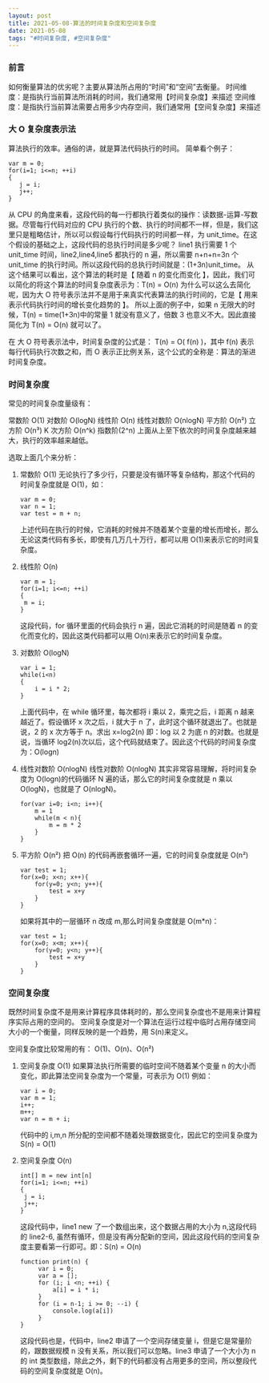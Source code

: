 ```yaml
---
layout: post
title: 2021-05-08-算法的时间复杂度和空间复杂度
date: 2021-05-08
tags: "#时间复杂度, #空间复杂度"
---
```


### 前言

如何衡量算法的优劣呢？主要从算法所占用的“时间”和“空间”去衡量。
时间维度：是指执行当前算法所消耗的时间，我们通常用【时间复杂度】来描述
空间维度：是指执行当前算法需要占用多少内存空间，我们通常用【空间复杂度】来描述

### 大 O 复杂度表示法

算法执行的效率。通俗的讲，就是算法代码执行的时间。
简单看个例子：

```
var m = 0;
for(i=1; i<=n; ++i)
{
   j = i;
   j++;
}
```

从 CPU 的角度来看，这段代码的每一行都执行着类似的操作：读数据-运算-写数据。尽管每行代码对应的 CPU 执行的个数、执行的时间都不一样，但是，我们这里只是粗略估计，所以可以假设每行代码执行的时间都一样，为 unit_time。在这个假设的基础之上，这段代码的总执行时间是多少呢？
line1 执行需要 1 个 unit_time 时间，line2,line4,line5 都执行的 n 遍，所以需要 n+n+n=3n 个 unit_time 的执行时间。所以这段代码的总执行时间就是：(1+3n)unit_time。
从这个结果可以看出，这个算法的耗时是【 随着 n 的变化而变化 】，因此，我们可以简化的将这个算法的时间复杂度表示为：T(n) = O(n)
为什么可以这么去简化呢，因为大 O 符号表示法并不是用于来真实代表算法的执行时间的，它是【 用来表示代码执行时间的增长变化趋势的 】。
所以上面的例子中，如果 n 无限大的时候，T(n) = time(1+3n)中的常量 1 就没有意义了，倍数 3 也意义不大。因此直接简化为 T(n) = O(n) 就可以了。

在 大 O 符号表示法中，时间复杂度的公式是： T(n) = O( f(n) )，其中 f(n) 表示每行代码执行次数之和，而 O 表示正比例关系，这个公式的全称是：算法的渐进时间复杂度。

### 时间复杂度

常见的时间复杂度量级有：

常数阶 O(1)
对数阶 O(logN)
线性阶 O(n)
线性对数阶 O(nlogN)
平方阶 O(n²)
立方阶 O(n³)
K 次方阶 O(n^k)
指数阶(2^n)
上面从上至下依次的时间复杂度越来越大，执行的效率越来越低。

选取上面几个来分析：

1. 常数阶 O(1)
   无论执行了多少行，只要是没有循环等复杂结构，那这个代码的时间复杂度就是 O(1)，如：

   ```
   var m = 0;
   var n = 1;
   var test = m + n;
   ```

   上述代码在执行的时候，它消耗的时候并不随着某个变量的增长而增长，那么无论这类代码有多长，即使有几万几十万行，都可以用 O(1)来表示它的时间复杂度。

2. 线性阶 O(n)

   ```
   var m = 1;
   for(i=1; i<=n; ++i)
   {
    m = i;
   }

   ```

   这段代码，for 循环里面的代码会执行 n 遍，因此它消耗的时间是随着 n 的变化而变化的，因此这类代码都可以用 O(n)来表示它的时间复杂度。

3. 对数阶 O(logN)

   ```
   var i = 1;
   while(i<n)
   {
       i = i * 2;
   }
   ```

   上面代码中，在 while 循环里，每次都将 i 乘以 2，乘完之后，i 距离 n 越来越近了。假设循环 x 次之后，i 就大于 n 了，此时这个循环就退出了。也就是说，2 的 x 次方等于 n。求出 x=log2(n) 即：log 以 2 为底 n 的对数。也就是说，当循环 log2(n)次以后，这个代码就结束了。因此这个代码的时间复杂度为：O(logn)

4. 线性对数阶 O(nlogN)
   线性对数阶 O(nlogN) 其实非常容易理解，将时间复杂度为 O(logn)的代码循环 N 遍的话，那么它的时间复杂度就是 n 乘以 O(logN)，也就是了 O(nlogN)。

   ```
   for(var i=0; i<n; i++){
       m = 1
       while(m < n){
           m = m * 2
       }
   }
   ```

5. 平方阶 O(n²)
   把 O(n) 的代码再嵌套循环一遍，它的时间复杂度就是 O(n²)

   ```
   var test = 1;
   for(x=0; x<n; x++){
       for(y=0; y<n; y++){
           test = x+y
       }
   }
   ```

   如果将其中的一层循环 n 改成 m,那么时间复杂度就是 O(m\*n)：

   ```
   var test = 1;
   for(x=0; x<m; x++){
       for(y=0; y<n; y++){
           test = x+y
       }
   }
   ```

### 空间复杂度

既然时间复杂度不是用来计算程序具体耗时的，那么空间复杂度也不是用来计算程序实际占用的空间的。
空间复杂度是对一个算法在运行过程中临时占用存储空间大小的一个衡量，同样反映的是一个趋势，用 S(n)来定义。

空间复杂度比较常用的有：
O(1)、O(n)、O(n²)

1. 空间复杂度 O(1)
   如果算法执行所需要的临时空间不随着某个变量 n 的大小而变化，即此算法空间复杂度为一个常量，可表示为 O(1)
   例如：

   ```
   var i = 0;
   var m = 1;
   i++;
   m++;
   var n = m + i;
   ```

   代码中的 i,m,n 所分配的空间都不随着处理数据变化，因此它的空间复杂度为 S(n) = O(1)

2. 空间复杂度 O(n)

   ```
   int[] m = new int[n]
   for(i=1; i<=n; ++i)
   {
    j = i;
    j++;
   }
   ```

   这段代码中，line1 new 了一个数组出来，这个数据占用的大小为 n,这段代码的 line2-6, 虽然有循环，但是没有再分配新的空间，因此这段代码的空间复杂度主要看第一行即可。即：S(n) = O(n)

   ```
   function print(n) {
        var i = 0;
        var a = [];
        for (i; i <n; ++i) {
            a[i] = i * i;
        }
        for (i = n-1; i >= 0; --i) {
            console.log(a[i])
        }
   }
   ```

   这段代码也是，代码中，line2 申请了一个空间存储变量 i，但是它是常量阶的，跟数据规模 n 没有关系，所以我们可以忽略。line3 申请了一个大小为 n 的 int 类型数组，除此之外，剩下的代码都没有占用更多的空间，所以整段代码的空间复杂度就是 O(n)。
